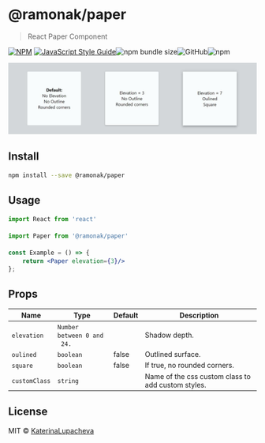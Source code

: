 # @ramonak/paper

> React Paper Component

[![NPM](https://img.shields.io/npm/v/@ramonak/paper.svg)](https://www.npmjs.com/package/@ramonak/paper) [![JavaScript Style Guide](https://img.shields.io/badge/code_style-standard-brightgreen.svg)](https://standardjs.com)![npm bundle size](https://img.shields.io/bundlephobia/min/@ramonak/paper)![GitHub](https://img.shields.io/github/license/katerinalupacheva/paper-component)![npm](https://img.shields.io/npm/dw/@ramonak/paper)

![demo](./paper-demo.JPG)

## Install

```bash
npm install --save @ramonak/paper
```

## Usage

```jsx
import React from 'react'

import Paper from '@ramonak/paper'

const Example = () => {
    return <Paper elevation={3}/>
};
```

## Props

| Name | Type | Default | Description |
| ---- | ---- | ------- | ----------- |
| `elevation` | `Number between 0 and` <br/>` 24.` |  | Shadow depth. |
| `oulined` | `boolean` | false | Outlined surface. |
| `square` | `boolean` | false | If true, no rounded corners. |
| `customClass` | `string` |  | Name of the css custom class to add custom styles. |

## License

MIT © [KaterinaLupacheva](https://github.com/KaterinaLupacheva)
